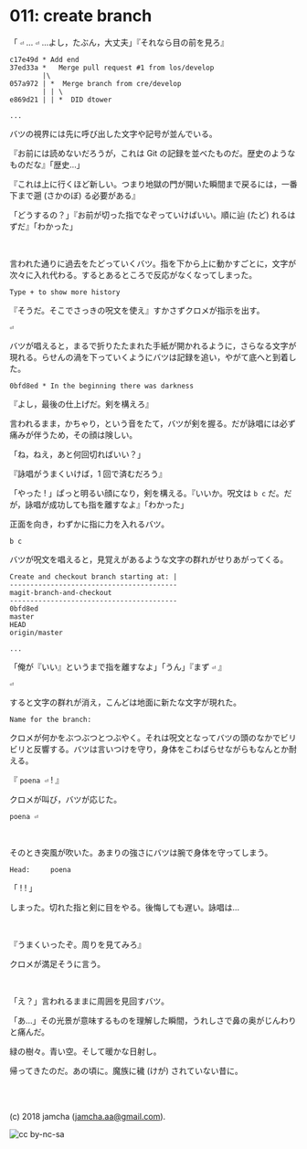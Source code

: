 

# 011: create branch

「 `⏎` … `⏎` …よし，たぶん，大丈夫」『それなら目の前を見ろ』  

    c17e49d * Add end
    37ed33a *   Merge pull request #1 from los/develop
            |\
    057a972 | *  Merge branch from cre/develop
            | | \
    e869d21 | | *  DID dtower
    
    ...

バツの視界には先に呼び出した文字や記号が並んでいる。  

『お前には読めないだろうが，これは Git の記録を並べたものだ。歴史のようなものだな』「歴史…」  

『これは上に行くほど新しい。つまり地獄の門が開いた瞬間まで戻るには，一番下まで遡 (さかのぼ) る必要がある』  

「どうするの？」『お前が切った指でなぞっていけばいい。順に辿 (たど) れるはずだ』「わかった」  

<br>  

言われた通りに過去をたどっていくバツ。指を下から上に動かすごとに，文字が次々に入れ代わる。するとあるところで反応がなくなってしまった。  

    Type + to show more history

『そうだ。そこでさっきの呪文を使え』すかさずクロメが指示を出す。  

    ⏎

バツが唱えると，まるで折りたたまれた手紙が開かれるように，さらなる文字が現れる。らせんの渦を下っていくようにバツは記録を追い，やがて底へと到着した。  

    0bfd8ed * In the beginning there was darkness

『よし，最後の仕上げだ。剣を構えろ』  

言われるまま，かちゃり，という音をたて，バツが剣を握る。だが詠唱には必ず痛みが伴うため，その顔は険しい。  

「ね，ねえ，あと何回切ればいい？」  

『詠唱がうまくいけば，1 回で済むだろう』  

「やった ! 」ぱっと明るい顔になり，剣を構える。『いいか。呪文は `b c` だ。だが，詠唱が成功しても指を離すなよ』「わかった」  

正面を向き，わずかに指に力を入れるバツ。  

    b c

バツが呪文を唱えると，見覚えがあるような文字の群れがせりあがってくる。  

    Create and checkout branch starting at: |
    -----------------------------------------
    magit-branch-and-checkout
    -----------------------------------------
    0bfd8ed
    master
    HEAD
    origin/master
    
    ...

「俺が『いい』というまで指を離すなよ」「うん」『まず `⏎` 』  

    ⏎

すると文字の群れが消え，こんどは地面に新たな文字が現れた。  

    Name for the branch: 

クロメが何かをぶつぶつとつぶやく。それは呪文となってバツの頭のなかでビリビリと反響する。バツは言いつけを守り，身体をこわばらせながらもなんとか耐える。  

『 `poena ⏎` ! 』  

クロメが叫び，バツが応じた。  

    poena ⏎

<br>  

そのとき突風が吹いた。あまりの強さにバツは腕で身体を守ってしまう。  

    Head:     poena

「 ! ! 」  

しまった。切れた指と剣に目をやる。後悔しても遅い。詠唱は…  

<br>  

『うまくいったぞ。周りを見てみろ』  

クロメが満足そうに言う。  

<br>  

「え？」言われるままに周囲を見回すバツ。  

「あ…」その光景が意味するものを理解した瞬間，うれしさで鼻の奥がじんわりと痛んだ。  

緑の樹々。青い空。そして暖かな日射し。  

帰ってきたのだ。あの頃に。魔族に穢 (けが) されていない昔に。  

<br>  
<br>  

(c) 2018 jamcha (jamcha.aa@gmail.com).  

![cc by-nc-sa](https://i.creativecommons.org/l/by-nc-sa/4.0/88x31.png)  

